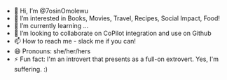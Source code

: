 - 👋 Hi, I’m @7osinOmolewu
- 👀 I’m interested in Books, Movies, Travel, Recipes, Social Impact, Food! 
- 🌱 I’m currently learning ...
- 💞️ I’m looking to collaborate on CoPilot integration and use on Github
- 📫 How to reach me - slack me if you can!
- 😄 Pronouns: she/her/hers
- ⚡ Fun fact: I'm an introvert that presents as a full-on extrovert. Yes, I'm suffering. :)

<!---
7osinOmolewu/7osinOmolewu is a ✨ special ✨ repository because its `README.md` (this file) appears on your GitHub profile.
You can click the Preview link to take a look at your changes.
--->
